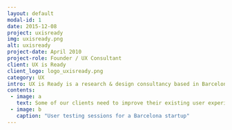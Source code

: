```yaml
---
layout: default
modal-id: 1
date: 2015-12-08
project: uxisready
img: uxisready.png
alt: uxisready
project-date: April 2010
project-role: Founder / UX Consultant
client: UX is Ready
client_logo: logo_uxisready.png
category: UX
intro: UX is Ready is a research & design consultancy based in Barcelona, working with clients both locally and Internationally.
contents:
 - image: a
   text: Some of our clients need to improve their existing user experiences, while others hire us to craft a new product or service. We tailor our process to meet each clients needs, shaping products and services that work and customers enjoy using.
 - image: b
   caption: "User testing sessions for a Barcelona startup"
---
```

